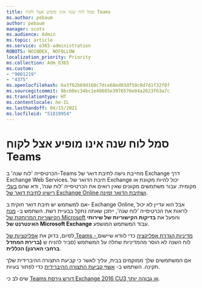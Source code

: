 ```yaml
---
title: סמל לוח שנה אינו מופיע אצל לקוח Teams
ms.author: pebaum
author: pebaum
manager: scotv
ms.audience: Admin
ms.topic: article
ms.service: o365-administration
ROBOTS: NOINDEX, NOFOLLOW
localization_priority: Priority
ms.collection: Adm_O365
ms.custom:
- "9001219"
- "4375"
ms.openlocfilehash: 6a3f02b69d160c7dce68ed03df59c0d7d1f32f0f
ms.sourcegitcommit: 8bc60ec34bc1e40685e3976576e04a2623f63a7c
ms.translationtype: HT
ms.contentlocale: he-IL
ms.lasthandoff: 04/15/2021
ms.locfileid: "51819954"
---
```

# <a name="calendar-icon-not-showing-in-teams-client"></a>סמל לוח שנה אינו מופיע אצל לקוח Teams

הכרטיסייה 'לוח שנה' ב-Teams מחייבת גישה לתיבת דואר של Exchange דרך Exchange Web Services. תיבת הדואר של Exchange יכול להיות מקוונת או מקומית. עבור משתמשים מקוונים שאין רואים את הכרטיסייה ‘לוח שנה‘, ודא שהם [בעלי רישיון לתיבת דואר של Exchange Online ושתיבת הדואר זמינה](https://docs.microsoft.com/exchange/recipients-in-exchange-online/create-user-mailboxes).

אם למשתמש יש תיבת דואר חוקית ב- Exchange Online, אבל הוא עדיין לא יכול לראות את הכרטיסייה ‘לוח שנה‘, ייתכן שאתה נתקל בבעיית רשת. השתמש ב- [מנח הקישוריות המרוחקת של Microsoft](https://testconnectivity.microsoft.com/) והפעל את **בדיקות הקישוריות של שירותי האינטרנט של Microsoft Exchange** עבוד המשתמש המושפע.

לסיום, בדוק את [אפליקציות של Teams - מדיניות הגדרת אפליקציה](https://admin.teams.microsoft.com/policies/app-setup) כדי לוודא שיישום לוח השנה לא הוסר מהמדיניות שחלה על המשתמש (סביר להניח ש **(ברירת המחדל ברחבי הארגון) הכללית**.

אם המשתמשים שלך ממוקמים בבית, עליך לאשר כי קביעת התצורה ההיברידית שלך תקינה. השתמש ב- [אשף קביעת התצורה ההיברידית](https://docs.microsoft.com/exchange/hybrid-deployment/hybrid-agent) כדי לפתור בעיות.

שים לב כי [Teams דורש גירסת Exchange 2016 CU3 או גבוהה יותר](https://docs.microsoft.com/microsoftteams/exchange-teams-interact).
